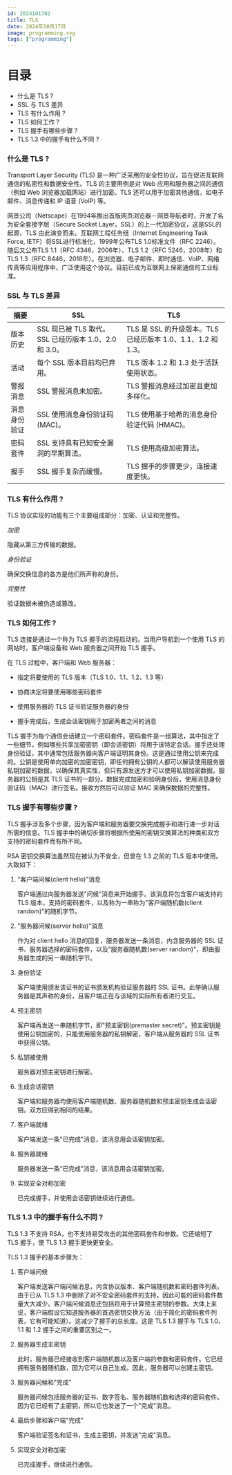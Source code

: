 ```yaml
---
id: 2024101702
title: TLS
date: 2024年10月17日
image: programming.svg
tags: ["programming"]
---
```



# 目录

- 什么是 TLS ?
- SSL 与 TLS 差异
- TLS 有什么作用 ?
- TLS 如何工作 ? 
- TLS 握手有哪些步骤 ? 
- TLS 1.3 中的握手有什么不同 ? 


### 什么是 TLS ? 

Transport Layer Security (TLS) 是一种广泛采用的安全性协议，旨在促进互联网通信的私密性和数据安全性。TLS 的主要用例是对 Web 应用和服务器之间的通信（例如 Web 浏览器加载网站）进行加密。TLS 还可以用于加密其他通信，如电子邮件、消息传递和 IP 语音 (VoIP) 等。

网景公司（Netscape）在1994年推出首版网页浏览器－网景导航者时，开发了名为安全套接字层（Secure Socket Layer，SSL）的上一代加密协议，这是SSL的起源，TLS 由此演变而来。互联网工程任务组（Internet Engineering Task Force, IETF）将SSL进行标准化，1999年公布TLS 1.0标准文件（RFC 2246）。随后又公布TLS 1.1（RFC 4346，2006年）、TLS 1.2（RFC 5246，2008年）和TLS 1.3（RFC 8446，2018年）。在浏览器、电子邮件、即时通信、VoIP、网络传真等应用程序中，广泛使用这个协议。目前已成为互联网上保密通信的工业标准。

### SSL 与 TLS 差异

| 摘要         | SSL                                                   | TLS                                                          |
| ------------ | ----------------------------------------------------- | ------------------------------------------------------------ |
| 版本历史     | SSL 现已被 TLS 取代。SSL 已经历版本 1.0、2.0 和 3.0。 | TLS 是 SSL 的升级版本。TLS 已经历版本 1.0、1.1、1.2 和 1.3。 |
| 活动         | 每个 SSL 版本目前均已弃用。                           | TLS 版本 1.2 和 1.3 处于活跃使用状态。                       |
| 警报消息     | SSL 警报消息未加密。                                  | TLS 警报消息经过加密且更加多样化。                           |
| 消息身份验证 | SSL 使用消息身份验证码 (MAC)。                        | TLS 使用基于哈希的消息身份验证代码 (HMAC)。                  |
| 密码套件     | SSL 支持具有已知安全漏洞的早期算法。                  | TLS 使用高级加密算法。                                       |
| 握手         | SSL 握手复杂而缓慢。                                  | TLS 握手的步骤更少，连接速度更快。                           |

### TLS 有什么作用 ? 

TLS 协议实现的功能有三个主要组成部分：加密、认证和完整性。

*加密*

隐藏从第三方传输的数据。

*身份验证*

确保交换信息的各方是他们所声称的身份。

*完整性*

验证数据未被伪造或篡改。


### TLS 如何工作 ? 

TLS 连接是通过一个称为 TLS 握手的流程启动的。当用户导航到一个使用 TLS 的网站时，客户端设备和 Web 服务器之间开始 TLS 握手。

在 TLS 过程中，客户端和 Web 服务器：

- 指定将要使用的 TLS 版本（TLS 1.0、1.1、1.2、1.3 等）

- 协商决定将要使用哪些密码套件

- 使用服务器的 TLS 证书验证服务器的身份

- 握手完成后，生成会话密钥用于加密两者之间的消息

TLS 握手为每个通信会话建立一个密码套件。密码套件是一组算法，其中指定了一些细节，例如哪些共享加密密钥（即会话密钥）将用于该特定会话。握手还处理身份验证，其中通常包括服务器向客户端证明其身份。这是通过使用公钥来完成的。公钥是使用单向加密的加密密钥，即任何拥有公钥的人都可以解读使用服务器私钥加密的数据，以确保其真实性，但只有源发送方才可以使用私钥加密数据。服务器的公钥是其 TLS 证书的一部分。数据完成加密和验明身份后，使用消息身份验证码（MAC）进行签名。接收方然后可以验证 MAC 来确保数据的完整性。


### TLS 握手有哪些步骤 ? 

TLS 握手涉及多个步骤，因为客户端和服务器要交换完成握手和进行进一步对话所需的信息。TLS 握手中的确切步骤将根据所使用的密钥交换算法的种类和双方支持的密码套件而有所不同。

RSA 密钥交换算法虽然现在被认为不安全，但曾在 1.3 之前的 TLS 版本中使用。大致如下：

1. "客户端问候(client hello)"消息

   客户端通过向服务器发送"问候"消息来开始握手。该消息将包含客户端支持的 TLS 版本，支持的密码套件，以及称为一串称为"客户端随机数(client random)"的随机字节。

2. "服务器问候(server hello)"消息

   作为对 client hello 消息的回复，服务器发送一条消息，内含服务器的 SSL 证书、服务器选择的密码套件，以及"服务器随机数(server random)"，即由服务器生成的另一串随机字节。

3. 身份验证

   客户端使用颁发该证书的证书颁发机构验证服务器的 SSL 证书。此举确认服务器是其声称的身份，且客户端正在与该域的实际所有者进行交互。

4. 预主密钥

   客户端再发送一串随机字节，即"预主密钥(premaster secret)"。预主密钥是使用公钥加密的，只能使用服务器的私钥解密，客户端从服务器的 SSL 证书中获得公钥。

5. 私钥被使用

   服务器对预主密钥进行解密。

6. 生成会话密钥

   客户端和服务器均使用客户端随机数、服务器随机数和预主密钥生成会话密钥。双方应得到相同的结果。

7. 客户端就绪

   客户端发送一条"已完成"消息，该消息用会话密钥加密。

8. 服务器就绪

   服务器发送一条“已完成”消息，该消息用会话密钥加密。

9. 实现安全对称加密

   已完成握手，并使用会话密钥继续进行通信。


### TLS 1.3 中的握手有什么不同 ? 

TLS 1.3 不支持 RSA，也不支持易受攻击的其他密码套件和参数。它还缩短了 TLS 握手，使 TLS 1.3 握手更快更安全。

TLS 1.3 握手的基本步骤为：

1. 客户端问候

   客户端发送客户端问候消息，内含协议版本、客户端随机数和密码套件列表。由于已从 TLS 1.3 中删除了对不安全密码套件的支持，因此可能的密码套件数量大大减少。客户端问候消息还包括将用于计算预主密钥的参数。大体上来说，客户端假设它知道服务器的首选密钥交换方法（由于简化的密码套件列表，它有可能知道）。这减少了握手的总长度。这是 TLS 1.3 握手与 TLS 1.0、1.1 和 1.2 握手之间的重要区别之一。

2. 服务器生成主密钥
   
   此时，服务器已经接收到客户端随机数以及客户端的参数和密码套件。它已经拥有服务器随机数，因为它可以自己生成。因此，服务器可以创建主密钥。

3. 服务器问候和"完成"

   服务器问候包括服务器的证书、数字签名、服务器随机数和选择的密码套件。因为它已经有了主密钥，所以它也发送了一个"完成"消息。

4. 最后步骤和客户端"完成"

   客户端验证签名和证书，生成主密钥，并发送"完成"消息。

5. 实现安全对称加密

   已完成握手，继续进行通信。